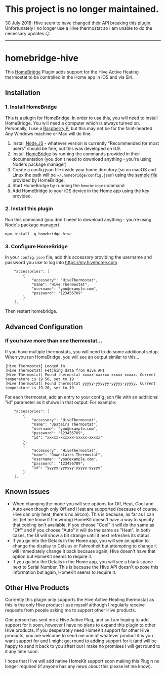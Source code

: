 # This project is no longer maintained.

30 July 2018: Hive seem to have changed their API breaking this plugin. Unfortunately I no longer use a Hive thermostat so I am unable to do the necessary updates 😔

---------------


# homebridge-hive

This [HomeBridge](https://github.com/nfarina/homebridge) Plugin adds support for the Hive Active Heating thermostat to be controlled in the Home app in iOS and via Siri.


## Installation

### 1. Install HomeBridge

This is a plugin for HomeBridge. In order to use this, you will need to install HomeBridge. You will need a computer which is always turned on. Personally, I use a [Raspberry Pi](https://www.raspberrypi.org) but this may not be for the faint-hearted. Any Windows machine or Mac will do fine.

1. Install [Node.JS](https://nodejs.org) - whatever version is currently "Recommended for most users" should be fine, but this was developed on 6.9.
2. Install [HomeBridge](https://github.com/nfarina/homebridge) by running the commands provided in their documentation (you don't need to download anything - you're using Node's package manager)
3. Create a config.json file inside your home directory (so on macOS and Linux the path will be `~/.homebridge/config.json`) using the [sample file](https://github.com/nfarina/homebridge/blob/master/config-sample.json) provided by HomeBridge.
4. Start HomeBridge by running the `homebridge` command
5. Add HomeBridge to your iOS device in the Home app using the key provided.

### 2. Install this plugin

Run this command (you don't need to download anything - you're using Node's package manager)

```
npm install -g homebridge-hive
```

### 3. Configure HomeBridge

In your `config.json` file, add this accessory providing the username and password you use to log into https://my.hivehome.com

```
    "accessories": [
        {
            "accessory": "HiveThermostat",
            "name": "Hive Thermostat",
            "username": "you@example.com",
            "password": "123456789"
        }
    ],
```

Then restart homebridge.

## Advanced Configuration

### If you have more than one thermostat...

If you have multiple thermostats, you will need to do some additional setup. When you run HomeBridge, you will see an output similar to this...

```
[Hive Thermostat] Logged In
[Hive Thermostat] Fetching data from Hive API
[Hive Thermostat] Found thermostat xxxxx-xxxxxx-xxxxx-xxxxx. Current temperature is 19.56, set to 19
[Hive Thermostat] Found thermostat yyyyy-yyyyyy-yyyyy-yyyyy. Current temperature is 19.20, set to 19
```

For each thermostat, add an entry to your config.json file with an additional "id" parameter as it shows in that output. For example:

```
    "accessories": [
        {
            "accessory": "HiveThermostat",
            "name": "Upstairs Thermostat",
            "username": "you@example.com",
            "password": "123456789",
            "id": "xxxxx-xxxxxx-xxxxx-xxxxx"
        },
        {
            "accessory": "HiveThermostat",
            "name": "Downstairs Thermostat",
            "username": "you@example.com",
            "password": "123456789",
            "id": "yyyyy-yyyyyy-yyyyy-yyyyy"
        }
    ],
```



## Known Issues

* When changing the mode you will see options for Off, Heat, Cool and Auto even though only Off and Heat are supported (because of course, Hive can only heat, there's no aircon). This is because, as far as I can tell (let me know if I'm wrong) HomeKit doesn't have a way to specify that cooling isn't available. If you choose "Cool" it will do the same as "Off" and if you choose "Auto" it will do the same as "Heat". In both cases, the UI will show a bit strange until it next refreshes its status.
* If you go into the Details in the Home app, you will see an option to change the display to Celsius or Fahrenheit but attempting to change it will immediately change it back because again, Hive doesn't have that option but HomeKit seems to require it.
* If you go into the Details in the Home app, you will see a blank space next to Serial Number. This is because the Hive API doesn't expose this information but again, HomeKit seems to require it.

## Other Hive Products

Currently this plugin only supports the Hive Active Heating thermostat as this is the only Hive product I use myself although I regularly receive requests from people asking me to support other Hive products.

One person has sent me a Hive Active Plug, and so I am hoping to add support for it soon, however I have no plans to expand this plugin to other Hive products. If you desperately need HomeKit support for other Hive products, you are welcome to send me one of whatever product it is you want support for and I might get round to adding support for it (and will be happy to send it back to you after) but I make no promises I will get round to it any time soon.

I hope that Hive will add native HomeKit support soon making this Plugin no longer required (if anyone has any news about this please let me know). 
